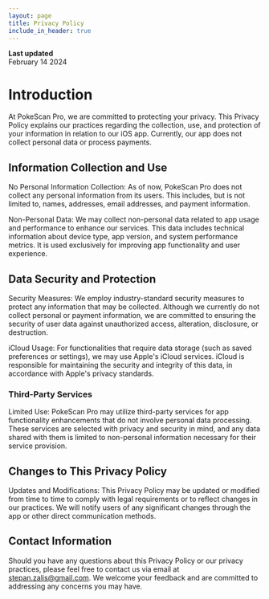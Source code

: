 ```yaml
---
layout: page
title: Privacy Policy
include_in_header: true
---
```


**Last updated**  
February 14 2024

# Introduction
At PokeScan Pro, we are committed to protecting your privacy. This Privacy Policy explains our practices regarding the collection, use, and protection of your information in relation to our iOS app. Currently, our app does not collect personal data or process payments.
<br>

## Information Collection and Use
No Personal Information Collection: As of now, PokeScan Pro does not collect any personal information from its users. This includes, but is not limited to, names, addresses, email addresses, and payment information.

Non-Personal Data: We may collect non-personal data related to app usage and performance to enhance our services. This data includes technical information about device type, app version, and system performance metrics. It is used exclusively for improving app functionality and user experience.
<br>
## Data Security and Protection
Security Measures: We employ industry-standard security measures to protect any information that may be collected. Although we currently do not collect personal or payment information, we are committed to ensuring the security of user data against unauthorized access, alteration, disclosure, or destruction.

iCloud Usage: For functionalities that require data storage (such as saved preferences or settings), we may use Apple's iCloud services. iCloud is responsible for maintaining the security and integrity of this data, in accordance with Apple's privacy standards.

### Third-Party Services
Limited Use: PokeScan Pro may utilize third-party services for app functionality enhancements that do not involve personal data processing. These services are selected with privacy and security in mind, and any data shared with them is limited to non-personal information necessary for their service provision.
<br>
## Changes to This Privacy Policy
Updates and Modifications: This Privacy Policy may be updated or modified from time to time to comply with legal requirements or to reflect changes in our practices. We will notify users of any significant changes through the app or other direct communication methods.
<br>
## Contact Information
Should you have any questions about this Privacy Policy or our privacy practices, please feel free to contact us via email at stepan.zalis@gmail.com. We welcome your feedback and are committed to addressing any concerns you may have.

